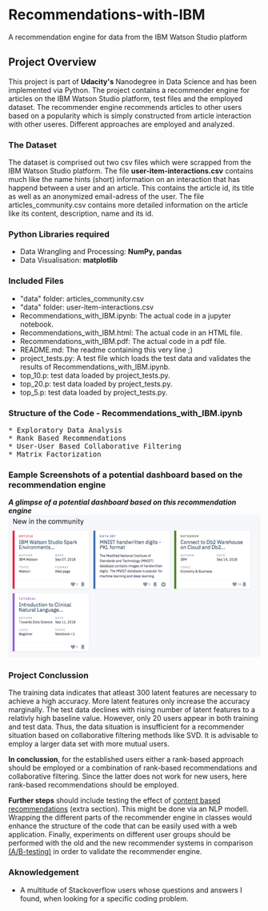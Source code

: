 # Recommendations-with-IBM
A recommendation engine for data from the IBM Watson Studio platform


## Project Overview
This project is part of **Udacity's** Nanodegree in Data Science and has been implemented via Python. The project contains a recommender engine for articles on the IBM Watson Studio platform, test files and the employed dataset. The recommender engine recommends articles to other users based on a popularity which is simply constructed from article interaction with other useres. Different approaches are employed and analyzed.

### The Dataset
The dataset is comprised out two csv files which were scrapped from the IBM Watson Studio platform. The file **user-item-interactions.csv** contains much like the name hints (short) information on an interaction that has happend between a user and an article. This contains the article id, its title as well as an anonymized email-adress of the user. The file articles_community.csv contains more detailed information on the article like its content, description, name and its id.


### Python Libraries required

* Data Wrangling and Processing: **NumPy, pandas**
* Data Visualisation: **matplotlib**

### Included Files

* "data" folder: articles_community.csv
* "data" folder: user-item-interactions.csv
* Recommendations_with_IBM.ipynb: The actual code in a jupyter notebook.
* Recommendations_with_IBM.html: The actual code in an HTML file.
* Recommendations_with_IBM.pdf: The actual code in a pdf file.
* README.md: The readme containing this very line ;)
* project_tests.py: A test file which loads the test data and validates the results of Recommendations_with_IBM.ipynb.
* top_10.p: test data loaded by project_tests.py.
* top_20.p: test data loaded by project_tests.py.
* top_5.p: test data loaded by project_tests.py.

### Structure of the Code - Recommendations_with_IBM.ipynb
<pre>
* Exploratory Data Analysis
* Rank Based Recommendations
* User-User Based Collaborative Filtering
* Matrix Factorization
</pre>

### Eample Screenshots of a potential dashboard based on the recommendation engine
**_A glimpse of a potential dashboard based on this recommendation engine_**
![HOME](example_images/screen-shot-2018-09-17-at-3.40.30-pm.png)

### Project Conclussion

The training data indicates that atleast 300 latent features are necessary to achieve a high accuracy. More latent features only increase the accuracy marginally. The test data declines with rising number of latent features to a relativly high baseline value. However, only 20 users appear in both training and test data. Thus, the data situation is insufficient for a recommender situation based on collaborative filtering methods like SVD. It is advisable to employ a larger data set with more mutual users.

**In conclussion**, for the established users either a rank-based approach should be employed or a combination of rank-based recommendations and collaborative filtering. Since the latter does not work for new users, here rank-based recommendations should be employed. 

**Further steps** should include testing the effect of <u>content based recommendations</u> (extra section). This might be done via an NLP modell. Wrapping the different parts of the recommender engine in classes would enhance the structure of the code that can be easily used with a web application. Finally, experiments on different user groups should be performed  with the old and the new recommender systems in comparison <u>(A/B-testing)</u> in order to validate the recommender engine.

### Aknowledgement
* A multitude of Stackoverflow users whose questions and answers I found, when looking for a specific coding problem.
